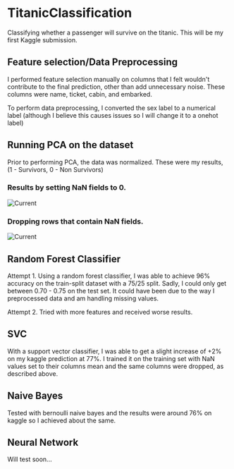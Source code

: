 # TitanicClassification
Classifying whether a passenger will survive on the titanic. This will be my first Kaggle submission.

## Feature selection/Data Preprocessing
I performed feature selection manually on columns that I felt wouldn't contribute to the final prediction, other than add unnecessary noise. These columns were name, ticket, cabin, and embarked.

To perform data preprocessing, I converted the sex label to a numerical label (although I believe this causes issues so I will change it to a onehot label)

## Running PCA on the dataset
Prior to performing PCA, the data was normalized.
These were my results, (1 - Survivors, 0 - Non Survivors)

<p align="center">
  <h3>Results by setting NaN fields to 0.</h3>
  <img src="https://i.imgur.com/B1AAM9B.png" alt="Current"/>
</p>
<p align="center">
  <h3>Dropping rows that contain NaN fields.</h3>
  <img src="https://i.imgur.com/GhERVSc.png" alt="Current"/>
</p>

## Random Forest Classifier
Attempt 1.
Using a random forest classifier, I was able to achieve 96% accuracy on the train-split dataset with a 75/25 split. Sadly, I could only get between 0.70 - 0.75 on the test set. It could have been due to the way I preprocessed data and am handling missing values.

Attempt 2.
Tried with more features and received worse results.

## SVC
With a support vector classifier, I was able to get a slight increase of +2% on my kaggle prediction at 77%. I trained it on the training set with NaN values set to their columns mean and the same columns were dropped, as described above.

## Naive Bayes
Tested with bernoulli naive bayes and the results were around 76% on kaggle so I achieved about the same.

## Neural Network
Will test soon...
